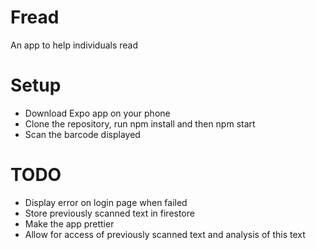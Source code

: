 # Fread
An app to help individuals read

# Setup
- Download Expo app on your phone
- Clone the repository, run npm install and then npm start
- Scan the barcode displayed 

# TODO
- Display error on login page when failed 
- Store previously scanned text in firestore 
- Make the app prettier
- Allow for access of previously scanned text and analysis of this text
